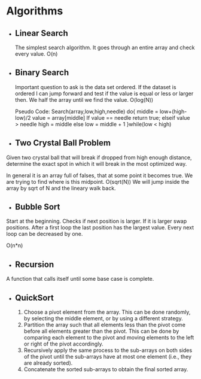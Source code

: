 ﻿# Algorithms

* ## **Linear Search**
	The simplest search algorithm.
	It goes through an entire array and check every value.
	O(n)

* ## **Binary Search**
	Important question to ask is the data set ordered.
	If the dataset is ordered I can jump forward and test if the value is equal or less or larger then.
	We half the array until we find the value.
	O(log(N))

	Pseudo Code:
	Search(array,low,high,needle)
		do{
			middle = low+(high-low)/2
			value = array[middle]
			If value == needle
				return true;
			elseif value > needle
				high = middle
			else
				low = middle + 1
	}while(low < high)

* ## **Two Crystal Ball Problem**
Given two crystal ball that will break if dropped from high enough distance, 
determine the exact spot in which it will break in the most optimized way.


In general it is an array full of falses, that at some point it becomes true.
We are trying to find where is this midpoint. 
O(sqrt(N))
We will jump inside the array by sqrt of N and the lineary walk back.

* ## **Bubble Sort**
Start at the beginning.
Checks if next position is larger. 
If it is larger swap positions.
After a first loop the last position has the largest value.
Every next loop can be decreased by one.

O(n*n)

* ## **Recursion**
A function that calls itself until some base case is complete.

* ## **QuickSort**
	1. Choose a pivot element from the array. This can be done randomly, by selecting the middle element, or by using a different strategy.
	2. Partition the array such that all elements less than the pivot come before all elements greater than the pivot. This can be done by comparing each element to the pivot and moving elements to the left or right of the pivot accordingly.
	3. Recursively apply the same process to the sub-arrays on both sides of the pivot until the sub-arrays have at most one element (i.e., they are already sorted).
	4. Concatenate the sorted sub-arrays to obtain the final sorted array.

